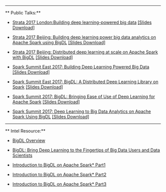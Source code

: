 
---

** Public Talks:**

* [ Strata 2017 London:Building deep learning-powered big data](https://conferences.oreilly.com/strata/strata-eu/public/schedule/detail/60651) [[Slides Download]](https://cdn.oreillystatic.com/en/assets/1/event/228/Building%20deep%20learning-powered%20big%20data%20Presentation.pdf)

* [Strata 2017 Beijing: Building deep learning power big data analytics on Apache Spark using BigDL](https://strata.oreilly.com.cn/strata-cn/public/schedule/detail/63040) [[Slides Download]](https://raw.githubusercontent.com/bigdl-project/bigdl-project.github.io/master/img/session_Building%20deep%20learning%20power%20big%20data%20analytics%20on%20Apache%20Spark%20using%20BigDL%E2%80%94sponsored%20by%20Intel.pdf)

* [Strata 2017 Beijing: Distributed deep learning at scale on Apache Spark with BigDL](https://strata.oreilly.com.cn/strata-cn/public/schedule/detail/59590) [[Slides Download]](https://raw.githubusercontent.com/bigdl-project/bigdl-project.github.io/master/img/session_Distributed%20Deep%20Learning%20at%20Scale%20on%20Apache%20Spark%20with%20BigDL_Strata.pdf)


* [Spark Summit East 2017: Building Deep Learning Powered Big Data](https://spark-summit.org/east-2017/events/building-deep-learning-powered-big-data/)  [[Slides Download]](https://www.slideshare.net/SparkSummit/building-deep-learning-powered-big-data-spark-summit-east-talk-by-jiao-wang-and-yiheng-wang)

* [Spark Summit East 2017: BigDL: A Distributed Deep Learning Library on Spark](https://spark-summit.org/east-2017/events/bigdl-a-distributed-deep-learning-library-on-spark/) [[Slides Download]](https://www.slideshare.net/SparkSummit/bigdl-a-distributed-deep-learning-library-on-spark-spark-summit-east-talk-by-yiheng-wang)

* [Spark Summit 2017: BigDL: Bringing Ease of Use of Deep Learning for Apache Spark](https://spark-summit.org/2017/events/bigdl-bringing-ease-of-use-of-deep-learning-for-apache-spark/) 
[[Slides Download]](https://www.slideshare.net/databricks/bigdl-bringing-ease-of-use-of-deep-learning-for-apache-spark-with-jason-dai-and-radhika-rangarajan)

* [Spark Summit 2017: Deep Learning to Big Data Analytics on Apache Spark Using BigDL](https://spark-summit.org/2017/events/deep-learning-to-big-data-analytics-on-apache-spark-using-bigdl/) [[Slides Download]](https://www.slideshare.net/databricks/deep-learning-to-big-data-analytics-on-apache-spark-using-bigdl-with-xianyan-jia-and-yuhao-yang)

---

** Intel Resource:** 

* [BigDL Overview](https://software.intel.com/en-us/videos/bigdl-overview) 

* [BigDL: Bring Deep Learning to the Fingertips of Big Data Users and Data Scientists](https://software.intel.com/en-us/articles/bigdl-bring-deep-learning-to-big-data-users-and-data-scientists)

* [Introduction to BigDL on Apache Spark* Part1](https://software.intel.com/en-us/videos/introduction-to-bigdl-on-apache-spark-part1) 

* [Introduction to BigDL on Apache Spark* Part2 ](https://software.intel.com/en-us/videos/introduction-to-bigdl-on-apache-spark-part2)

* [Introduction to BigDL on Apache Spark* Part3 ](https://software.intel.com/en-us/videos/introduction-to-bigdl-on-apache-spark-part3)